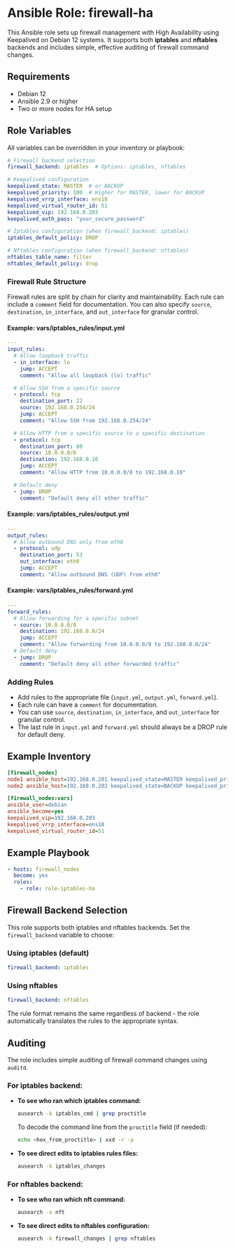 # Ansible Role: firewall-ha

This Ansible role sets up firewall management with High Availability using Keepalived on Debian 12 systems. It supports both **iptables** and **nftables** backends and includes simple, effective auditing of firewall command changes.

## Requirements

- Debian 12
- Ansible 2.9 or higher
- Two or more nodes for HA setup

## Role Variables

All variables can be overridden in your inventory or playbook:

```yaml
# Firewall backend selection
firewall_backend: iptables  # Options: iptables, nftables

# Keepalived configuration
keepalived_state: MASTER  # or BACKUP
keepalived_priority: 100  # Higher for MASTER, lower for BACKUP
keepalived_vrrp_interface: ens18
keepalived_virtual_router_id: 51
keepalived_vip: 192.168.0.203
keepalived_auth_pass: "your_secure_password"

# Iptables configuration (when firewall_backend: iptables)
iptables_default_policy: DROP

# Nftables configuration (when firewall_backend: nftables)
nftables_table_name: filter
nftables_default_policy: drop
```

### Firewall Rule Structure

Firewall rules are split by chain for clarity and maintainability. Each rule can include a `comment` field for documentation. You can also specify `source`, `destination`, `in_interface`, and `out_interface` for granular control.

#### Example: vars/iptables_rules/input.yml
```yaml
---
input_rules:
  # Allow loopback traffic
  - in_interface: lo
    jump: ACCEPT
    comment: "Allow all loopback (lo) traffic"

  # Allow SSH from a specific source
  - protocol: tcp
    destination_port: 22
    source: 192.168.0.254/24
    jump: ACCEPT
    comment: "Allow SSH from 192.168.0.254/24"

  # Allow HTTP from a specific source to a specific destination
  - protocol: tcp
    destination_port: 80
    source: 10.0.0.0/8
    destination: 192.168.0.10
    jump: ACCEPT
    comment: "Allow HTTP from 10.0.0.0/8 to 192.168.0.10"

  # Default deny
  - jump: DROP
    comment: "Default deny all other traffic"
```

#### Example: vars/iptables_rules/output.yml
```yaml
---
output_rules:
  # Allow outbound DNS only from eth0
  - protocol: udp
    destination_port: 53
    out_interface: eth0
    jump: ACCEPT
    comment: "Allow outbound DNS (UDP) from eth0"
```

#### Example: vars/iptables_rules/forward.yml
```yaml
---
forward_rules:
  # Allow forwarding for a specific subnet
  - source: 10.0.0.0/8
    destination: 192.168.0.0/24
    jump: ACCEPT
    comment: "Allow forwarding from 10.0.0.0/8 to 192.168.0.0/24"
  # Default deny
  - jump: DROP
    comment: "Default deny all other forwarded traffic"
```

### Adding Rules
- Add rules to the appropriate file (`input.yml`, `output.yml`, `forward.yml`).
- Each rule can have a `comment` for documentation.
- You can use `source`, `destination`, `in_interface`, and `out_interface` for granular control.
- The last rule in `input.yml` and `forward.yml` should always be a DROP rule for default deny.

## Example Inventory

```ini
[firewall_nodes]
node1 ansible_host=192.168.0.201 keepalived_state=MASTER keepalived_priority=100
node2 ansible_host=192.168.0.202 keepalived_state=BACKUP keepalived_priority=90

[firewall_nodes:vars]
ansible_user=debian
ansible_become=yes
keepalived_vip=192.168.0.203
keepalived_vrrp_interface=ens18
keepalived_virtual_router_id=51
```

## Example Playbook

```yaml
- hosts: firewall_nodes
  become: yes
  roles:
    - role: role-iptables-ha
```

## Firewall Backend Selection

This role supports both iptables and nftables backends. Set the `firewall_backend` variable to choose:

### Using iptables (default)
```yaml
firewall_backend: iptables
```

### Using nftables
```yaml
firewall_backend: nftables
```

The rule format remains the same regardless of backend - the role automatically translates the rules to the appropriate syntax.

## Auditing

The role includes simple auditing of firewall command changes using `auditd`.

### For iptables backend:
- **To see who ran which iptables command:**
  ```bash
  ausearch -k iptables_cmd | grep proctitle
  ```
  To decode the command line from the `proctitle` field (if needed):
  ```bash
  echo <hex_from_proctitle> | xxd -r -p
  ```
- **To see direct edits to iptables rules files:**
  ```bash
  ausearch -k iptables_changes
  ```

### For nftables backend:
- **To see who ran which nft command:**
  ```bash
  ausearch -x nft
  ```
- **To see direct edits to nftables configuration:**
  ```bash
  ausearch -k firewall_changes | grep nftables
  ```